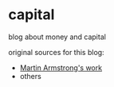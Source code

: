 # capital
blog about money and capital

original sources for this blog:
- [Martin Armstrong's work](https://www.armstrongeconomics.com/)
- others
